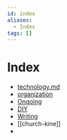 ```yaml
---
id: index
aliases:
  - Index
tags: []
---
```

# Index

- [technology.md](technology.md)
- [organization](1728505907-organization)
- [Ongoing](Ongoing)
- [DIY](DIY)  
- [Writing](1728573283-writing) 
- [[church-kine]]
- 



